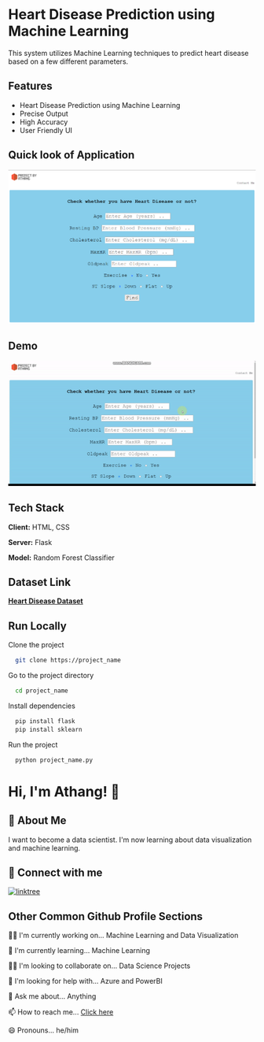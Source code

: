 # Heart Disease Prediction using Machine Learning

This system utilizes Machine Learning techniques to predict heart disease based on a few different parameters.


## Features

- Heart Disease Prediction using Machine Learning
- Precise Output
- High Accuracy
- User Friendly UI

##  Quick look of Application 

![](/Image%20001.png)



## Demo


![](demo.gif)



## Tech Stack


**Client:** HTML, CSS


**Server:** Flask


**Model:** Random Forest Classifier


## Dataset Link


<a href="https://www.kaggle.com/datasets/fedesoriano/heart-failure-prediction"> **Heart Disease Dataset** </a>


## Run Locally


Clone the project

```bash
  git clone https://project_name
```


Go to the project directory

```bash
  cd project_name
```


Install dependencies

```cmd
  pip install flask
  pip install sklearn
```


Run the project

```cmd
  python project_name.py
```


# Hi, I'm Athang! 👋


## 🚀 About Me

I want to become a data scientist.
I'm now learning about data visualization and machine learning.


## 🔗 Connect with me

[![linktree](https://img.shields.io/badge/linktree-39E09B?style=for-the-badge&logo=linktree&logoColor=white)](https://linktr.ee/Athang0)


## Other Common Github Profile Sections

👩‍💻 I'm currently working on... Machine Learning and Data Visualization

🧠 I'm currently learning... Machine Learning

👯‍♀️ I'm looking to collaborate on... Data Science Projects

🤔 I'm looking for help with... Azure and PowerBI

💬 Ask me about... Anything

📫 How to reach me... <a href="https://linktr.ee/Athang0"> Click here </a>

😄 Pronouns... he/him
